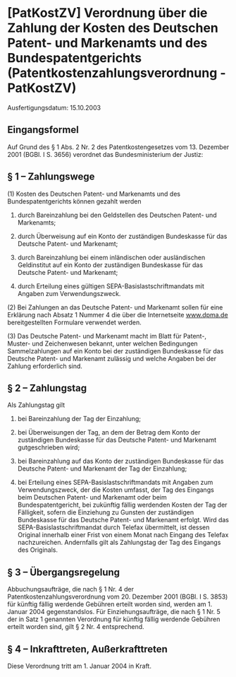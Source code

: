 # [PatKostZV] Verordnung über die Zahlung der Kosten des Deutschen Patent- und Markenamts und des Bundespatentgerichts  (Patentkostenzahlungsverordnung - PatKostZV)

Ausfertigungsdatum: 15.10.2003

 

## Eingangsformel

Auf Grund des § 1 Abs. 2 Nr. 2 des Patentkostengesetzes vom 13. Dezember 2001 (BGBl. I S. 3656) verordnet das Bundesministerium der Justiz:


## § 1 – Zahlungswege

(1) Kosten des Deutschen Patent- und Markenamts und des Bundespatentgerichts können gezahlt werden

1. durch Bareinzahlung bei den Geldstellen des Deutschen Patent- und Markenamts;

2. durch Überweisung auf ein Konto der zuständigen Bundeskasse für das Deutsche Patent- und Markenamt;

3. durch Bareinzahlung bei einem inländischen oder ausländischen Geldinstitut auf ein Konto der zuständigen Bundeskasse für das Deutsche Patent- und Markenamt;

4. durch Erteilung eines gültigen SEPA-Basislastschriftmandats mit Angaben zum Verwendungszweck.

(2) Bei Zahlungen an das Deutsche Patent- und Markenamt sollen für eine Erklärung nach Absatz 1 Nummer 4 die über die Internetseite www.dpma.de bereitgestellten Formulare verwendet werden.

(3) Das Deutsche Patent- und Markenamt macht im Blatt für Patent-, Muster- und Zeichenwesen bekannt, unter welchen Bedingungen Sammelzahlungen auf ein Konto bei der zuständigen Bundeskasse für das Deutsche Patent- und Markenamt zulässig und welche Angaben bei der Zahlung erforderlich sind.


## § 2 – Zahlungstag

Als Zahlungstag gilt

1. bei Bareinzahlung der Tag der Einzahlung;

2. bei Überweisungen der Tag, an dem der Betrag dem Konto der zuständigen Bundeskasse für das Deutsche Patent- und Markenamt gutgeschrieben wird;

3. bei Bareinzahlung auf das Konto der zuständigen Bundeskasse für das Deutsche Patent- und Markenamt der Tag der Einzahlung;

4. bei Erteilung eines SEPA-Basislastschriftmandats mit Angaben zum Verwendungszweck, der die Kosten umfasst, der Tag des Eingangs beim Deutschen Patent- und Markenamt oder beim Bundespatentgericht, bei zukünftig fällig werdenden Kosten der Tag der Fälligkeit, sofern die Einziehung zu Gunsten der zuständigen Bundeskasse für das Deutsche Patent- und Markenamt erfolgt. Wird das SEPA-Basislastschriftmandat durch Telefax übermittelt, ist dessen Original innerhalb einer Frist von einem Monat nach Eingang des Telefax nachzureichen. Andernfalls gilt als Zahlungstag der Tag des Eingangs des Originals.


## § 3 – Übergangsregelung

Abbuchungsaufträge, die nach § 1 Nr. 4 der Patentkostenzahlungsverordnung vom 20. Dezember 2001 (BGBl. I S. 3853) für künftig fällig werdende Gebühren erteilt worden sind, werden am 1. Januar 2004 gegenstandslos. Für Einziehungsaufträge, die nach § 1 Nr. 5 der in Satz 1 genannten Verordnung für künftig fällig werdende Gebühren erteilt worden sind, gilt § 2 Nr. 4 entsprechend.


## § 4 – Inkrafttreten, Außerkrafttreten

Diese Verordnung tritt am 1. Januar 2004 in Kraft.
